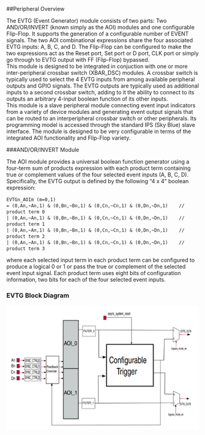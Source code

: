 ##Peripheral Overview

The EVTG (Event Generator) module consists of two parts: Two AND/OR/INVERT
(known simply as the AOI) modules and one configurable Flip-Flop. It supports the generation of a configurable number of EVENT signals. The two AOI combinational
expressions share the four associated EVTG inputs: A, B, C, and D. The Flip-Flop can be configured to make the two expressions act as the Reset port, Set port or D port,
CLK port or simply go through to EVTG output with FF (Flip-Flop) bypassed.  
This module is designed to be integrated in conjuction with one or more inter-peripheral crossbar switch (XBAR_DSC) modules. A crossbar switch is typically used to select the
4 EVTG inputs from among available peripheral outputs and GPIO signals. The EVTG outputs are typically used as additional inputs to a second crossbar switch, adding to it the
ability to connect to its outputs an arbitrary 4-input boolean function of its other inputs.  
This module is a slave peripheral module connecting event input indicators from a variety of device modules and generating event output signals that can be routed 
to an interperipheral crossbar switch or other peripherals. Its programming model is accessed through the standard IPS (Sky Blue) slave interface. 
The module is designed to be very configurable in terms of the integrated AOI functionality and Flip-Flop variety.

###AND/OR/INVERT Module

The AOI module provides a universal boolean function generator using a four-term sum
of products expression with each product term containing true or complement values of
the four selected event inputs (A, B, C, D). Specifically, the EVTG output is defined by
the following “4 x 4” boolean expression:
  
    EVTGn_AOIm (m=0,1)  
    = (0,An,~An,1) & (0,Bn,~Bn,1) & (0,Cn,~Cn,1) & (0,Dn,~Dn,1)    // product term 0  
    | (0,An,~An,1) & (0,Bn,~Bn,1) & (0,Cn,~Cn,1) & (0,Dn,~Dn,1)    // product term 1  
    | (0,An,~An,1) & (0,Bn,~Bn,1) & (0,Cn,~Cn,1) & (0,Dn,~Dn,1)    // product term 2  
    | (0,An,~An,1) & (0,Bn,~Bn,1) & (0,Cn,~Cn,1) & (0,Dn,~Dn,1)    // product term 3  
  
where each selected input term in each product term can be configured to produce a
logical 0 or 1 or pass the true or complement of the selected event input signal. Each product
term uses eight bits of configuration information, two bits for each of the four selected event inputs.
  
### EVTG Block Diagram

![Block_diagram](evtg_scheme.png)  